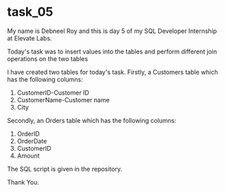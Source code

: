 # task_05

My name is Debneel Roy and this is day 5 of my SQL Developer Internship at Elevate Labs.

Today's task was to insert values into the tables and perform different join operations on the two tables

I have created two tables for today's task. Firstly, a Customers table which has the following columns:

1. CustomerID-Customer ID
2. CustomerName-Customer name
3. City

Secondly, an Orders table which has the following columns:

1. OrderID
2. OrderDate
3. CustomerID
4. Amount

The SQL script is given in the repository.

Thank You.
